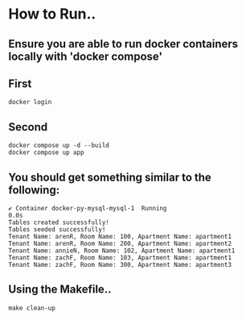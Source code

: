 # How to Run..

## Ensure you are able to run docker containers locally with 'docker compose'

## First
	docker login

## Second
	docker compose up -d --build
	docker compose up app

## You should get something similar to the following:
	✔ Container docker-py-mysql-mysql-1  Running                                                                                                                                                          0.0s 
	Tables created successfully!
	Tables seeded successfully!
	Tenant Name: arenR, Room Name: 100, Apartment Name: apartment1
	Tenant Name: arenR, Room Name: 200, Apartment Name: apartment2
	Tenant Name: annieN, Room Name: 102, Apartment Name: apartment1
	Tenant Name: zachF, Room Name: 103, Apartment Name: apartment1
	Tenant Name: zachF, Room Name: 300, Apartment Name: apartment3

## Using the Makefile..
	make clean-up
